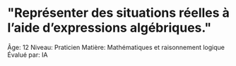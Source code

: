 # "Représenter des situations réelles à l’aide d’expressions algébriques."

Âge: 12
Niveau: Praticien
Matière: Mathématiques et raisonnement logique
Évalué par: IA